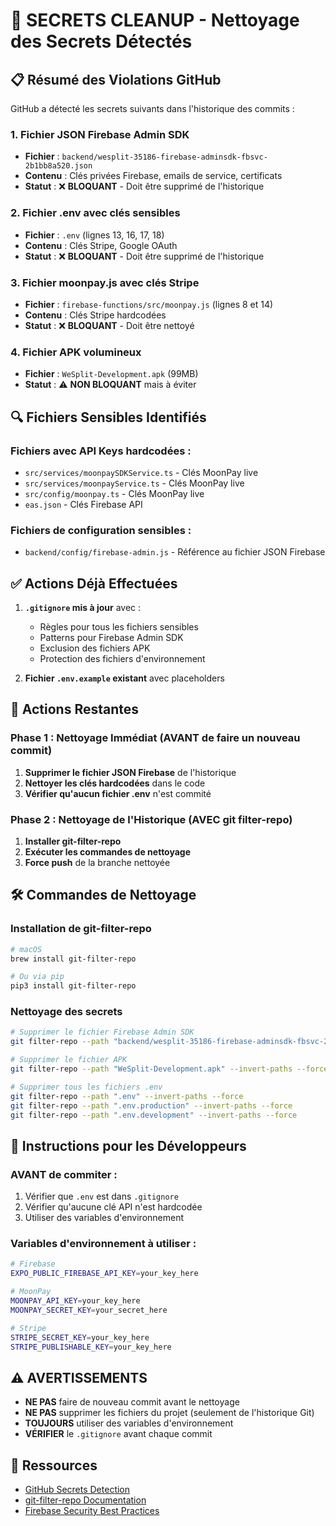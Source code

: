 # 🚨 SECRETS CLEANUP - Nettoyage des Secrets Détectés

## 📋 Résumé des Violations GitHub

GitHub a détecté les secrets suivants dans l'historique des commits :

### 1. **Fichier JSON Firebase Admin SDK** 
- **Fichier** : `backend/wesplit-35186-firebase-adminsdk-fbsvc-2b1bb8a520.json`
- **Contenu** : Clés privées Firebase, emails de service, certificats
- **Statut** : ❌ **BLOQUANT** - Doit être supprimé de l'historique

### 2. **Fichier .env avec clés sensibles**
- **Fichier** : `.env` (lignes 13, 16, 17, 18)
- **Contenu** : Clés Stripe, Google OAuth
- **Statut** : ❌ **BLOQUANT** - Doit être supprimé de l'historique

### 3. **Fichier moonpay.js avec clés Stripe**
- **Fichier** : `firebase-functions/src/moonpay.js` (lignes 8 et 14)
- **Contenu** : Clés Stripe hardcodées
- **Statut** : ❌ **BLOQUANT** - Doit être nettoyé

### 4. **Fichier APK volumineux**
- **Fichier** : `WeSplit-Development.apk` (99MB)
- **Statut** : ⚠️ **NON BLOQUANT** mais à éviter

## 🔍 Fichiers Sensibles Identifiés

### Fichiers avec API Keys hardcodées :
- `src/services/moonpaySDKService.ts` - Clés MoonPay live
- `src/services/moonpayService.ts` - Clés MoonPay live  
- `src/config/moonpay.ts` - Clés MoonPay live
- `eas.json` - Clés Firebase API

### Fichiers de configuration sensibles :
- `backend/config/firebase-admin.js` - Référence au fichier JSON Firebase

## ✅ Actions Déjà Effectuées

1. **`.gitignore` mis à jour** avec :
   - Règles pour tous les fichiers sensibles
   - Patterns pour Firebase Admin SDK
   - Exclusion des fichiers APK
   - Protection des fichiers d'environnement

2. **Fichier `.env.example` existant** avec placeholders

## 🚧 Actions Restantes

### Phase 1 : Nettoyage Immédiat (AVANT de faire un nouveau commit)
1. **Supprimer le fichier JSON Firebase** de l'historique
2. **Nettoyer les clés hardcodées** dans le code
3. **Vérifier qu'aucun fichier .env** n'est commité

### Phase 2 : Nettoyage de l'Historique (AVEC git filter-repo)
1. **Installer git-filter-repo**
2. **Exécuter les commandes de nettoyage**
3. **Force push** de la branche nettoyée

## 🛠️ Commandes de Nettoyage

### Installation de git-filter-repo
```bash
# macOS
brew install git-filter-repo

# Ou via pip
pip3 install git-filter-repo
```

### Nettoyage des secrets
```bash
# Supprimer le fichier Firebase Admin SDK
git filter-repo --path "backend/wesplit-35186-firebase-adminsdk-fbsvc-2b1bb8a520.json" --invert-paths --force

# Supprimer le fichier APK
git filter-repo --path "WeSplit-Development.apk" --invert-paths --force

# Supprimer tous les fichiers .env
git filter-repo --path ".env" --invert-paths --force
git filter-repo --path ".env.production" --invert-paths --force
git filter-repo --path ".env.development" --invert-paths --force
```

## 📝 Instructions pour les Développeurs

### AVANT de commiter :
1. Vérifier que `.env` est dans `.gitignore`
2. Vérifier qu'aucune clé API n'est hardcodée
3. Utiliser des variables d'environnement

### Variables d'environnement à utiliser :
```bash
# Firebase
EXPO_PUBLIC_FIREBASE_API_KEY=your_key_here

# MoonPay
MOONPAY_API_KEY=your_key_here
MOONPAY_SECRET_KEY=your_secret_here

# Stripe
STRIPE_SECRET_KEY=your_key_here
STRIPE_PUBLISHABLE_KEY=your_key_here
```

## ⚠️ AVERTISSEMENTS

- **NE PAS** faire de nouveau commit avant le nettoyage
- **NE PAS** supprimer les fichiers du projet (seulement de l'historique Git)
- **TOUJOURS** utiliser des variables d'environnement
- **VÉRIFIER** le `.gitignore` avant chaque commit

## 🔗 Ressources

- [GitHub Secrets Detection](https://docs.github.com/en/code-security/secret-scanning/about-secret-scanning)
- [git-filter-repo Documentation](https://github.com/newren/git-filter-repo)
- [Firebase Security Best Practices](https://firebase.google.com/docs/projects/api-keys)
